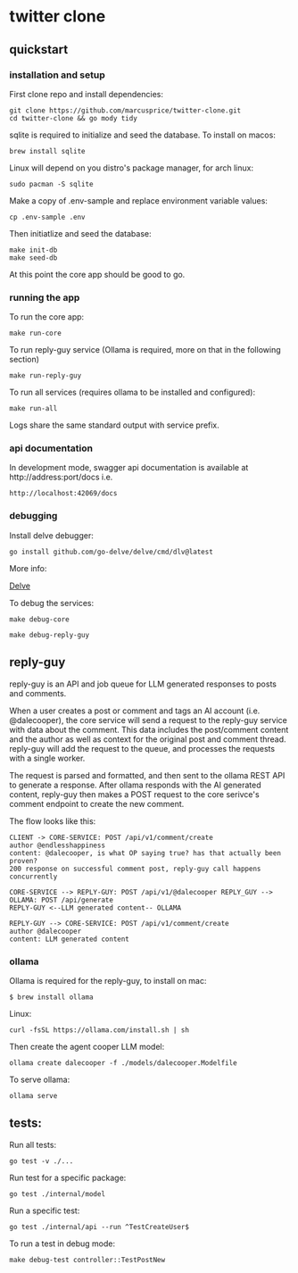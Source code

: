 # twitter clone

## quickstart
### installation and setup
First clone repo and install dependencies:
```
git clone https://github.com/marcusprice/twitter-clone.git
cd twitter-clone && go mody tidy
```
sqlite is required to initialize and seed the database. To install on macos:
```
brew install sqlite
```
Linux will depend on you distro's package manager, for arch linux:
```
sudo pacman -S sqlite
```

Make a copy of .env-sample and replace environment variable values:
```
cp .env-sample .env
```

Then initiatlize and seed the database:
```
make init-db
make seed-db
```

At this point the core app should be good to go.

### running the app
To run the core app:
```
make run-core
```

To run reply-guy service (Ollama is required, more on that in the following 
section)

```
make run-reply-guy
```

To run all services (requires ollama to be installed and configured):
```
make run-all
```

Logs share the same standard output with service prefix.

### api documentation

In development mode, swagger api documentation is available at 
http://address:port/docs i.e.
```
http://localhost:42069/docs
```

### debugging

Install delve debugger:
```
go install github.com/go-delve/delve/cmd/dlv@latest
```
More info: 

[Delve](https://github.com/go-delve/delve/tree/master)


To debug the services:

```
make debug-core

make debug-reply-guy
```

## reply-guy
reply-guy is an API and job queue for LLM generated responses to posts and
comments.

When a user creates a post or comment and tags an AI account (i.e.
@dalecooper), the core service will send a request to the reply-guy service
with data about the comment. This data includes the post/comment content and
the author as well as context for the original post and comment thread.
reply-guy will add the request to the queue, and processes the requests with a
single worker.

The request is parsed and formatted, and then sent to the ollama REST API to 
generate a response. After ollama responds with the AI generated content, 
reply-guy then makes a POST request to the core serivce's comment endpoint to
create the new comment.

The flow looks like this:
```
CLIENT -> CORE-SERVICE: POST /api/v1/comment/create
author @endlesshappiness
content: @dalecooper, is what OP saying true? has that actually been proven?
200 response on successful comment post, reply-guy call happens concurrently

CORE-SERVICE --> REPLY-GUY: POST /api/v1/@dalecooper REPLY_GUY --> OLLAMA: POST /api/generate
REPLY-GUY <--LLM generated content-- OLLAMA

REPLY-GUY --> CORE-SERVICE: POST /api/v1/comment/create
author @dalecooper
content: LLM generated content
```

### ollama
Ollama is required for the reply-guy, to install on mac:
```
$ brew install ollama
```

Linux:
```
curl -fsSL https://ollama.com/install.sh | sh
```

Then create the agent cooper LLM model:
```
ollama create dalecooper -f ./models/dalecooper.Modelfile
```

To serve ollama:
```
ollama serve
```

## tests:
Run all tests:
```
go test -v ./...
```
Run test for a specific package:
```
go test ./internal/model
```

Run a specific test:

```
go test ./internal/api --run ^TestCreateUser$
```

To run a test in debug mode:
```
make debug-test controller::TestPostNew
```



